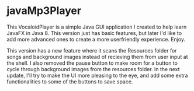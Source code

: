 # javaMp3Player
This VocaloidPlayer is a simple Java GUI application I created to help learn JavaFX in Java 8.
This version just has basic features, but later I'd like to add more advanced ones to create
a more userfriendly experience. Enjoy.

This version has a new feature where it scans the Resources folder for songs and background images instead of recieving them from user input at the shell. I also removed the pause button to make room for a button to cycle through background images from the resources folder. In the next update, I'll try to make the UI more pleasing to the eye, and add some extra functionalities to some of the buttons to save space.
